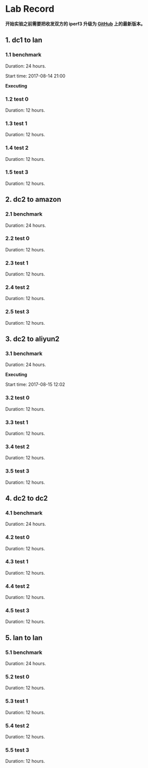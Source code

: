 # Lab Record

**开始实验之前需要把收发双方的 iperf3 升级为 [GitHub](https://github.com/esnet/iperf.git) 上的最新版本。**

## 1. dc1 to lan

### 1.1 benchmark

Duration: 24 hours.

Start time: 2017-08-14 21:00

**Executing**

### 1.2 test 0

Duration: 12 hours.

### 1.3 test 1

Duration: 12 hours.

### 1.4 test 2

Duration: 12 hours.

### 1.5 test 3

Duration: 12 hours.

## 2. dc2 to amazon

### 2.1 benchmark

Duration: 24 hours.

### 2.2 test 0

Duration: 12 hours.

### 2.3 test 1

Duration: 12 hours.

### 2.4 test 2

Duration: 12 hours.

### 2.5 test 3

Duration: 12 hours.

## 3. dc2 to aliyun2

### 3.1 benchmark

Duration: 24 hours.

**Executing**

Start time: 2017-08-15 12:02

### 3.2 test 0

Duration: 12 hours.

### 3.3 test 1

Duration: 12 hours.

### 3.4 test 2

Duration: 12 hours.

### 3.5 test 3

Duration: 12 hours.

## 4. dc2 to dc2

### 4.1 benchmark

Duration: 24 hours.

### 4.2 test 0

Duration: 12 hours.

### 4.3 test 1

Duration: 12 hours.

### 4.4 test 2

Duration: 12 hours.

### 4.5 test 3

Duration: 12 hours.

## 5. lan to lan

### 5.1 benchmark

Duration: 24 hours.

### 5.2 test 0

Duration: 12 hours.

### 5.3 test 1

Duration: 12 hours.

### 5.4 test 2

Duration: 12 hours.

### 5.5 test 3

Duration: 12 hours.
